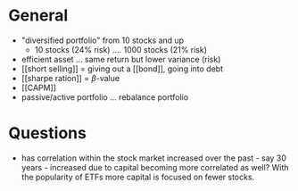 # General
- "diversified portfolio" from 10 stocks and up
	- 10 stocks (24% risk) .... 1000 stocks (21% risk)
- efficient asset ... same return but lower variance (risk)
- [[short selling]] = giving out a [[bond]], going into debt
- [[sharpe ration]] = $\beta$-value
- [[CAPM]]
- passive/active portfolio ... rebalance portfolio

# Questions
- has correlation within the stock market increased over the past - say 30 years - increased due to capital becoming more correlated as well? With the popularity of ETFs more capital is focused on fewer stocks.